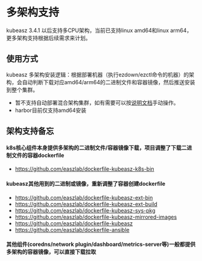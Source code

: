 # 多架构支持

kubeasz 3.4.1 以后支持多CPU架构，当前已支持linux amd64和linux arm64，更多架构支持根据后续需求来计划。

## 使用方式

kubeasz 多架构安装逻辑：根据部署机器（执行ezdown/ezctl命令的机器）的架构，会自动判断下载对应amd64/arm64的二进制文件和容器镜像，然后推送安装到整个集群。

- 暂不支持自动部署混合架构集群，如有需要可以按[说明文档](mix_arch.md)手动操作。
- harbor目前仅支持amd64安装

## 架构支持备忘

#### k8s核心组件本身提供多架构的二进制文件/容器镜像下载，项目调整了下载二进制文件的容器dockerfile

- https://github.com/easzlab/dockerfile-kubeasz-k8s-bin

#### kubeasz其他用到的二进制或镜像，重新调整了容器创建dockerfile

- https://github.com/easzlab/dockerfile-kubeasz-ext-bin
- https://github.com/easzlab/dockerfile-kubeasz-ext-build
- https://github.com/easzlab/dockerfile-kubeasz-sys-pkg
- https://github.com/easzlab/dockerfile-kubeasz-mirrored-images
- https://github.com/easzlab/dockerfile-kubeasz
- https://github.com/easzlab/dockerfile-ansible

#### 其他组件(coredns/network plugin/dashboard/metrics-server等)一般都提供多架构的容器镜像，可以直接下载拉取


